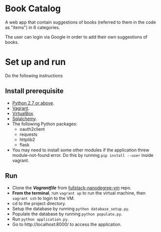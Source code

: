 # Book Catalog

A web app that contain suggestions of books (referred to them in the code as "items") in 6 categories.

The user can login via Google in order to add their own suggestions of books.

# Set up and run
Do the following instructions
## Install prerequisite
* [Python 2.7 or above](https://www.python.org/downloads/).
* [Vagrant](https://www.vagrantup.com/).
* [VirtualBox](https://www.virtualbox.org/wiki/Downloads).
* [Sqlalchemy](https://www.sqlalchemy.org/download.html).
* The following Python packages: 
  - oauth2client
  - requests
  - httplib2
  - flask
 * You may need to install some other modules if the application threw module-not-found error. Do this by running `pip install --user` inside vagrant.
## Run
* Clone the _**Vagrantfile**_ from [fullstack-nanodegree-vm](https://github.com/udacity/fullstack-nanodegree-vm) repo.
* **From the terminal**, run `vagrant up` to run the virtual machine, then `vagrant ssh` to login to the VM.
* cd to the project directory.
* Setup the database by running `python database_setup.py`.
* Populate the database by running `python populate.py`.
* Run `python application.py`.
* Go to http://localhost:8000/ to access the application.
